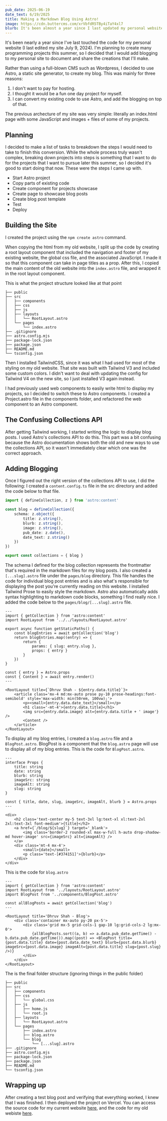 ```yaml
---
pub_date: 2025-06-19
date_text: 6/19/2025
title: Making a Markdown Blog Using Astro!
image: https://cdn.buttercms.com/xrVbfdR5TBy4iTaY4xl7
blurb: It's been almost a year since I last updated my personal website. In this post, I walk through how to create a Markdown-powered blog using Astro, bringing modern tooling and simplicity together for a fast, easy-to-maintain site.
---
```


It's been nearly a year since I've last touched the code for my personal website (I last edited my site July 9, 2024). I'm planning to create many programming projects this summer, so I decided that I would add blogging to my personal site to document and share the creations that I'll make.

Rather than using a full-blown CMS such as Wordpress, I decided to use Astro, a static site generator, to create my blog. This was mainly for three reasons:

1. I don't want to pay for hosting.
2. I thought it would be a fun one day project for myself.
3. I can convert my existing code to use Astro, and add the blogging on top of that.

The previous archecture of my site was very simple: literally an index.html page with some JavaScript and images + files of some of my projects.

## Planning

I decided to make a list of tasks to breakdown the steps I would need to take to finish this conversion. While the whole process truly wasn't complex, breaking down projects into steps is something that I want to do for the projects that I want to pursue later this summer, so I decided it's good to start doing that now. These were the steps I came up with.

-   Start Astro project
-   Copy parts of existing code
-   Create component for projects showcase
-   Create page to showcase blog posts
-   Create blog post template
-   Test
-   Deploy

## Building the Site

I created the project using the `npm create astro` command.

When copying the html from my old website, I split up the code by creating a root layout component that included the navigation and footer of my existing website, the global css file, and the associated JavaScript. I made it so that this component can take in page titles as a prop. After this, I copied the main content of the old website into the `index.astro` file, and wrapped it in the root layout component.

This is what the project structure looked like at that point

```
├── public
├── src
│   ├── components
│   ├── css
│   ├── js
│   ├── layouts
│   │   └── RootLayout.astro
│   └── pages
│       └── index.astro
├── .gitignore
├── astro.config.mjs
├── package-lock.json
├── package.json
├── README.md
└── tsconfig.json
```

Then I installed TailwindCSS, since it was what I had used for most of the styling on my old website. That site was built with Tailwind V3 and included some custom colors. I didn't want to deal with updating the config for Tailwind V4 on the new site, so I just installed V3 again instead.

I had previously used web components to easily write html to display my projects, so I decided to switch these to Astro components. I created a Project.astro file in the components folder, and refactored the web component to an Astro component.

## The Confusing Collections API

After getting Tailwind working, I started writing the logic to display blog posts. I used Astro's collections API to do this. This part was a bit confusing because the Astro documentation shows both the old and new ways to use the collections API, so it wasn't immediately clear which one was the correct approach.

## Adding Blogging

Once I figured out the right version of the collections API to use, I did the following: I created a `content.config.ts` file in the src directory and added the code below to that file.

```ts
import { defineCollection, z } from 'astro:content'

const blog = defineCollection({
	schema: z.object({
		title: z.string(),
		blurb: z.string(),
		image: z.string(),
		pub_date: z.date(),
		date_text: z.string()
	})
})

export const collections = { blog }
```

The schema I defined for the blog collection represents the frontmatter that's required in the markdown files for my blog posts. I also created a `[...slug].astro` file under the `pages/blog` directory. This file handles the code for individual blog post entries and is also what's responsible for displaying the post you're currently reading on this website. I installed Tailwind Prose to easily style the markdown. Astro also automatically adds syntax highlighting to markdown code blocks, something I find really nice. I added the code below to the `pages/blog/[...slug].astro` file.

```astro
---
import { getCollection } from 'astro:content'
import RootLayout from '../../layouts/RootLayout.astro'

export async function getStaticPaths() {
	const blogEntries = await getCollection('blog')
	return blogEntries.map((entry) => {
		return {
			params: { slug: entry.slug },
			props: { entry }
		}
	})
}

const { entry } = Astro.props
const { Content } = await entry.render()
---

<RootLayout title={`Dhruv Shah - ${entry.data.title}`}>
	<article class='mx-4 md:mx-auto prose py-10 prose-headings:font-semibold' style='max-width: min(50rem, 100vw);'>
		<p><small>{entry.data.date_text}</small></p>
		<h1 class='-mt-4'>{entry.data.title}</h1>
		<img src={entry.data.image} alt={entry.data.title + ' image'} />
		<Content />
	</article>
</RootLayout>

```

To display all my blog entries, I created a `blog.astro` file and a `BlogPost.astro`. BlogPost is a component that the `blog.astro` page will use to display all of my blog entries. This is the code for `BlogPost.astro`.

```astro
---
interface Props {
	title: string
	date: string
	blurb: string
	imageSrc: string
	imageAlt: string
	slug: string
}

const { title, date, slug, imageSrc, imageAlt, blurb } = Astro.props
---

<div>
	<h2 class='text-center my-5 text-3xl lg:text-xl xl:text-2xl 2xl:text-3xl font-medium'>{title}</h2>
	<a href={`/blog/${slug}`} target='_blank'>
		<img class='border-2 rounded-xl max-w-full h-auto drop-shadow-md hover-image' src={imageSrc} alt={imageAlt} />
	</a>
	<div class='mt-4 mx-4'>
		<small>{date}</small>
		<p class='text-[#374151]'>{blurb}</p>
	</div>
</div>
```

This is the code for `blog.astro`

```astro
---
import { getCollection } from 'astro:content'
import RootLayout from '../layouts/RootLayout.astro'
import BlogPost from '../components/BlogPost.astro'

const allBlogPosts = await getCollection('blog')
---

<RootLayout title='Dhruv Shah - Blog'>
	<div class='container mx-auto py-20 px-5'>
		<div class='grid mx-5 grid-cols-1 gap-10 lg:grid-cols-2 lg:mx-0'>
			{allBlogPosts.sort((a, b) => a.data.pub_date.getTime() - b.data.pub_date.getTime()).map((post) => <BlogPost title={post.data.title} date={post.data.date_text} blurb={post.data.blurb} imageSrc={post.data.image} imageAlt={post.data.title} slug={post.slug} />)}
		</div>
	</div>
</RootLayout>
```

The is the final folder structure (ignoring things in the public folder)

```
├── public
├── src
│   ├── components
│   ├── css
│   │   └── global.css
│   ├── js
│   │   ├── home.js
│   │   └── root.js
│   ├── layouts
│   │   └── RootLayout.astro
│   └── pages
│       ├── index.astro
│       ├── blog.astro
│       └── blog
│           └── [...slug].astro
├── .gitignore
├── astro.config.mjs
├── package-lock.json
├── package.json
├── README.md
└── tsconfig.json
```

## Wrapping up

After creating a test blog post and verifying that everything worked, I knew that I was finished. I then deployed the project on Vercel. You can access the source code for my current website [here](), and the code for my old webiste [here](https://github.com/dmanslick/Personal-Site).

